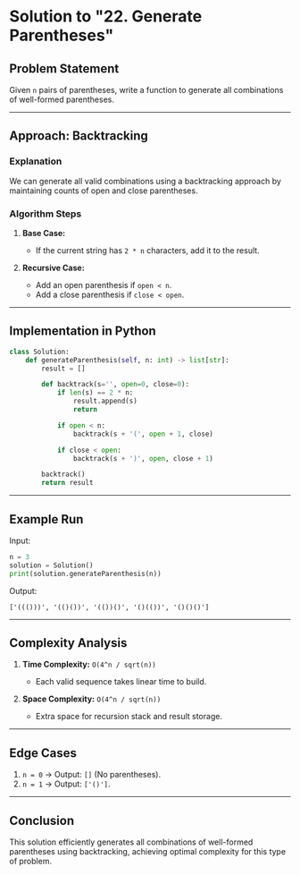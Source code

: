 # Solution to "22. Generate Parentheses"

## Problem Statement

Given `n` pairs of parentheses, write a function to generate all combinations of well-formed parentheses.

---

## Approach: Backtracking

### Explanation

We can generate all valid combinations using a backtracking approach by maintaining counts of open and close parentheses.

### Algorithm Steps

1. **Base Case:**
    
    - If the current string has `2 * n` characters, add it to the result.
2. **Recursive Case:**
    
    - Add an open parenthesis if `open < n`.
    - Add a close parenthesis if `close < open`.

---

## Implementation in Python

```python
class Solution:
    def generateParenthesis(self, n: int) -> list[str]:
        result = []

        def backtrack(s='', open=0, close=0):
            if len(s) == 2 * n:
                result.append(s)
                return

            if open < n:
                backtrack(s + '(', open + 1, close)

            if close < open:
                backtrack(s + ')', open, close + 1)

        backtrack()
        return result
```

---

## Example Run

Input:

```python
n = 3
solution = Solution()
print(solution.generateParenthesis(n))
```

Output:

```
['((()))', '(()())', '(())()', '()(())', '()()()']
```

---

## Complexity Analysis

1. **Time Complexity:** `O(4^n / sqrt(n))`
    
    - Each valid sequence takes linear time to build.
2. **Space Complexity:** `O(4^n / sqrt(n))`
    
    - Extra space for recursion stack and result storage.

---

## Edge Cases

1. `n = 0` → Output: `[]` (No parentheses).
2. `n = 1` → Output: `['()']`.

---

## Conclusion

This solution efficiently generates all combinations of well-formed parentheses using backtracking, achieving optimal complexity for this type of problem.